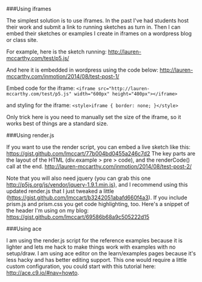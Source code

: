 ###Using iframes

The simplest solution is to use iframes. In the past I've had students host their work and submit a link to running sketches as turn in. Then I can embed their sketches or examples I create in iframes on a wordpress blog or class site.

For example, here is the sketch running:
http://lauren-mccarthy.com/test/p5.js/

And here it is embedded in wordpress using the code below:
http://lauren-mccarthy.com/inmotion/2014/08/test-post-1/

Embed code for the iframe:
```<iframe src="http://lauren-mccarthy.com/test/p5.js" width="600px" height="400px"></iframe>```

and styling for the iframe:
`<style>iframe { border: none; }</style>`

Only trick here is you need to manually set the size of the iframe, so it works best of things are a standard size.


###Using render.js

If you want to use the render script, you can embed a live sketch like this:
https://gist.github.com/lmccart/77b004bd0455a246c7d2
The key parts are the layout of the HTML (div.example > pre > code), and the renderCode() call at the end.
http://lauren-mccarthy.com/inmotion/2014/08/test-post-2/

Note that you will also need jquery (you can grab this one http://p5js.org/js/vendor/jquery-1.9.1.min.js), and I recommend using this updated render.js that I just tweaked a little (https://gist.github.com/lmccart/b3242051abafd660f4a3). If you include prism.js and prism.css you get code highlighting, too. Here's a snippet of the header I'm using on my blog:
https://gist.github.com/lmccart/69586b68a9c505222d15


###Using ace

I am using the render.js script for the reference examples because it is lighter and lets me hack to make things work with examples with no setup/draw. I am using ace editor on the learn/examples pages because it's less hacky and has better editing support. This one would require a little custom configuration, you could start with this tutorial here: http://ace.c9.io/#nav=howto. 
